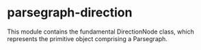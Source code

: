 # parsegraph-direction

This module contains the fundamental DirectionNode class, which represents
the primitive object comprising a Parsegraph.
